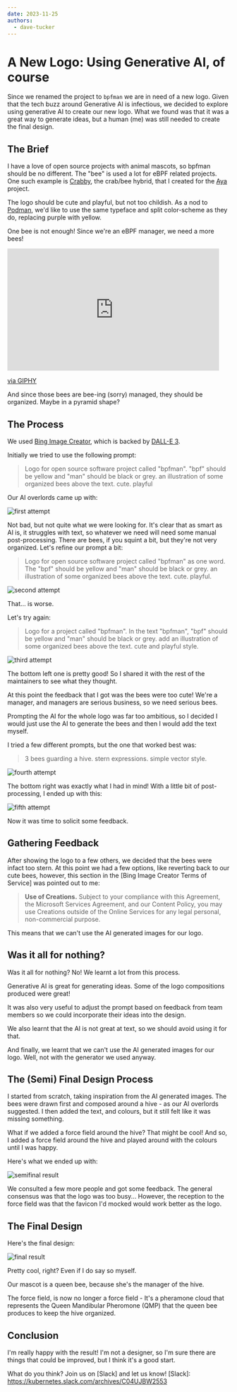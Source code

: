 ```yaml
---
date: 2023-11-25
authors:
  - dave-tucker
---
```


# A New Logo: Using Generative AI, of course

Since we renamed the project to `bpfman` we are in need of a new logo.
Given that the tech buzz around Generative AI is infectious, we decided to
explore using generative AI to create our new logo. What we found was that
it was a great way to generate ideas, but a human (me) was still needed to
create the final design.

<!-- more -->

## The Brief

I have a love of open source projects with animal mascots, so bpfman
should be no different. The "bee" is used a lot for eBPF related projects.
One such example is [Crabby], the crab/bee hybrid, that I created for the
[Aya] project.

The logo should be cute and playful, but not too childish.
As a nod to [Podman], we'd like to use the same typeface and split color-scheme
as they do, replacing purple with yellow.

One bee is not enough! Since we're an eBPF manager, we need a more bees!

<iframe src="https://giphy.com/embed/QBYeMohXoVUJBtlfFD" width="480" height="276" frameBorder="0" class="giphy-embed" allowFullScreen></iframe><p><a href="https://giphy.com/gifs/teamcoco-oprah-bees-QBYeMohXoVUJBtlfFD">via GIPHY</a></p>

And since those bees are bee-ing (sorry) managed, they should be organized.
Maybe in a pyramid shape?

[Aya]: https://aya-rs.dev
[Crabby]: https://github.com/crabby-the-crab
[Podman]: https://podman.io

## The Process

We used [Bing Image Creator](https://www.bing.com/images/create/), which is
backed by [DALL-E 3](https://www.microsoft.com/en-us/bing/do-more-with-ai/image-creator-improvements-dall-e-3).

Initially we tried to use the following prompt:

> Logo for open source software project called "bpfman". "bpf" should be yellow
> and "man" should be black or grey. an illustration of some organized bees
> above the text. cute. playful

Our AI overlords came up with:

![first attempt](./img/2021-11-25/bpfman-logo-1.png)

Not bad, but not quite what we were looking for. It's clear that as smart as
AI is, it struggles with text, so whatever we need will need some manual
post-processing. There are bees, if you squint a bit, but they're not very
organized. Let's refine our prompt a bit:

> Logo for open source software project called "bpfman" as one word.
> The "bpf" should be yellow and "man" should be black or grey.
> an illustration of some organized bees above the text. cute. playful.

![second attempt](./img/2021-11-25/bpfman-logo-2.png)

That... is worse.

Let's try again:

> Logo for a project called "bpfman".
> In the text "bpfman", "bpf" should be yellow and "man" should be black or grey.
> add an illustration of some organized bees above the text.
> cute and playful style.

![third attempt](./img/2021-11-25/bpfman-logo-3.png)

The bottom left one is pretty good! So I shared it with the rest of the
maintainers to see what they thought.

At this point the feedback that I got was the bees were too cute!
We're a manager, and managers are serious business, so we need serious bees.

Prompting the AI for the whole logo was far too ambitious, so I decided I would
just use the AI to generate the bees and then I would add the text myself.

I tried a few different prompts, but the one that worked best was:

> 3 bees guarding a hive. stern expressions. simple vector style.

![fourth attempt](./img/2021-11-25/bpfman-logo-4.png)

The bottom right was exactly what I had in mind!
With a little bit of post-processing, I ended up with this:

![fifth attempt](./img/2021-11-25/bpfman-logo-5.png)

Now it was time to solicit some feedback.

## Gathering Feedback

After showing the logo to a few others, we decided that the bees
were infact too stern. At this point we had a few options, like reverting
back to our cute bees, however, this section in the [Bing Image Creator Terms of Service]
was pointed out to me:

> **Use of Creations.** Subject to your compliance with this Agreement,
> the Microsoft Services Agreement, and our Content Policy, you may use
> Creations outside of the Online Services for any legal personal,
> non-commercial purpose.

This means that we can't use the AI generated images for our logo.

## Was it all for nothing?

Was it all for nothing? No! We learnt a lot from this process.

Generative AI is great for generating ideas. Some of the logo compositions
produced were great!

It was also very useful to adjust the prompt based on feedback from team
members so we could incorporate their ideas into the design.

We also learnt that the AI is not great at text, so we should avoid using it
for that.

And finally, we learnt that we can't use the AI generated images for our logo.
Well, not with the generator we used anyway.

## The (Semi) Final Design Process

I started from scratch, taking inspiration from the AI generated images.
The bees were drawn first and composed around a hive - as our AI overlords
suggested. I then added the text, and colours, but it still felt like it was
missing something.

What if we added a force field around the hive? That might be cool!
And so, I added a force field around the hive and played around with the
colours until I was happy.

Here's what we ended up with:

![semifinal result](./img/2021-11-25/bpfman-logo-semifinal.png)

We consulted a few more people and got some feedback. The general consensus
was that the logo was too busy... However, the reception to the force field
was that the favicon I'd mocked would work better as the logo.

## The Final Design

Here's the final design:

![final result](./img/2021-11-25/bpfman-logo-final.png)

Pretty cool, right? Even if I do say so myself.

Our mascot is a queen bee, because she's the manager of the hive.

The force field, is now no longer a force field - It's a pheramone cloud
that represents the Queen Mandibular Pheromone (QMP) that the queen bee
produces to keep the hive organized.

## Conclusion

I'm really happy with the result! I'm not a designer, so I'm sure there are
things that could be improved, but I think it's a good start.

What do you think? Join us on [Slack] and let us know!
[Slack]: https://kubernetes.slack.com/archives/C04UJBW2553
